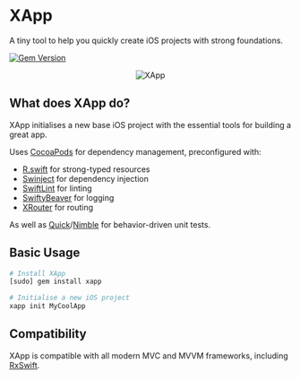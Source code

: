# XApp
A tiny tool to help you quickly create iOS projects with strong foundations.

[![Gem Version](https://badge.fury.io/rb/xapp.svg)](https://badge.fury.io/rb/xapp)

<p align="center">
<img src="https://raw.githubusercontent.com/reececomo/XApp/master/XApp.jpg" alt="XApp" width="300" style="max-width:300px;width:auto;height:auto;"/>
</p>

## What does XApp do?
XApp initialises a new base iOS project with the essential tools for building a great app.

Uses [CocoaPods](https://cocoapods.org) for dependency management, preconfigured with:
- [R.swift](https://github.com/mac-cain13/R.swift) for strong-typed resources
- [Swinject](https://github.com/Swinject/Swinject) for dependency injection
- [SwiftLint](https://github.com/realm/SwiftLint) for linting
- [SwiftyBeaver](https://github.com/SwiftyBeaver/SwiftyBeaver) for logging
- [XRouter](https://github.com/reececomo/XRouter) for routing

As well as [Quick](https://github.com/Quick/Quick)/[Nimble](https://github.com/Quick/Nimble) for behavior-driven unit tests.

## Basic Usage

```bash
# Install XApp
[sudo] gem install xapp

# Initialise a new iOS project
xapp init MyCoolApp
```

## Compatibility
XApp is compatible with all modern MVC and MVVM frameworks, including [RxSwift](https://github.com/ReactiveX/RxSwift).
